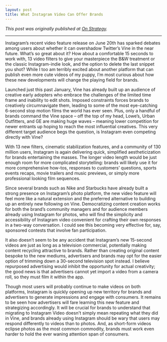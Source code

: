 ```yaml
---
layout: post
title: What Instagram Video Can Offer Brands
---
```


*This post was originally published at [On Strategy](http://cargocollective.com/joychen/What-Instagram-Video-Can-Offer-Brands).*

-----

Instagram’s recent video feature release on June 20th has sparked debates among users about whether it can overshadow Twitter’s Vine in the near future. What’s so great about it? How about a comfortable 15 seconds to work with, 13 video filters to give your masterpiece the B&W treatment or the classic Instagram-indie look, and the option to delete the last snippet you shot? While I too am terribly excited about another platform that can publish even more cute videos of my puppy, I’m most curious about how these new developments will change the playing field for brands. 

Launched just this past January, Vine has already built up an audience of creative early adopters who embrace the challenges of the limited time frame and inability to edit shots. Imposed constraints forces brands to creatively circumnavigate them, leading to some of the most eye-catching 6-second stop motion films the world has ever seen. Plus, only a handful of brands command the Vine space – off the top of my head, Lowe’s, Urban Outfitters, and GE are making huge waves – meaning lower competition for newer entrants up hoping to reach the most influential creatives. This very different target audience begs the question, is Instagram even competing directly with Vine? 

With 13 new filters, cinematic stabilization features, and a community of 130 million users, Instagram is again delivering quick, simplified aestheticization for brands entertaining the masses. The longer video length would be just enough room for more complicated storytelling: brands will likely use it for more comprehensive how-tos, responses to customers’ questions, sports events recaps, movie trailers and music previews, or simply more professional looking film sequences. 

Since several brands such as Nike and Starbucks have already built a strong presence on Instagram’s photo platform, the new video feature will feel more like a natural extension and the preferred alternative to building up an entirely new following on Vine. Democratizing content creation works for both the brand’s community managers and for audience members already using Instagram for photos, who will find the simplicity and accessibility of Instagram video convenient for crafting their own responses in a two-way conversation. I could see this becoming very effective for, say, sponsored contests that involve fan participation. 

It also doesn’t seem to be any accident that Instagram’s new 15-second videos are just as long as a television commercial, potentially making content recycling attractive to brands. Rather than creating original content bespoke to the new mediums, advertisers and brands may opt for the easier option of trimming down a 30-second television spot instead. I believe repurposed advertising would inhibit the opportunity for actual creativity; the good news is that advertisers cannot yet import a video from a camera roll, so they must film it within the app. 

Though most users will probably continue to make videos on both platforms, Instagram is quickly opening up new territory for brands and advertisers to generate impressions and engage with consumers. It remains to be seen how advertisers will fare learning this new feature and strategizing accordingly. It will be crucial for brands to understand that migrating to Instagram Video doesn't simply mean repeating what they did in Vine, and brands already using Instagram should be wary that users may respond differently to videos than to photos. And, as short-form videos eclipse photos as the most common commodity, brands must work even harder to hold the ever waning attention span of consumers. 